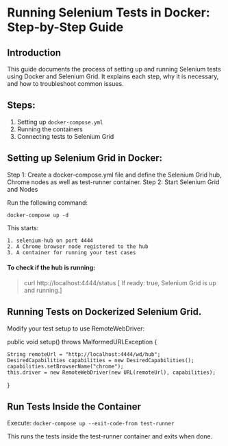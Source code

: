 
# Running Selenium Tests in Docker: Step-by-Step Guide

## Introduction

This guide documents the process of setting up and running Selenium tests using Docker and Selenium Grid. It explains each step, why it is necessary, and how to troubleshoot common issues.

## Steps:

1. Setting up `docker-compose.yml` 
2. Running the containers
3. Connecting tests to Selenium Grid

## Setting up Selenium Grid in Docker:

Step 1: Create a docker-compose.yml file and define the Selenium Grid hub, Chrome nodes as well as test-runner container. 
Step 2: Start Selenium Grid and Nodes

Run the following command:

`docker-compose up -d`

This starts:

    1. selenium-hub on port 4444
    2. A Chrome browser node registered to the hub
    3. A container for running your test cases

#### To check if the hub is running:

> curl http://localhost:4444/status  [ If ready: true, Selenium Grid is up and running.]

## Running Tests on Dockerized Selenium Grid.

Modify your test setup to use RemoteWebDriver:

public void setup() throws MalformedURLException {

    String remoteUrl = "http://localhost:4444/wd/hub";
    DesiredCapabilities capabilities = new DesiredCapabilities();
    capabilities.setBrowserName("chrome");
    this.driver = new RemoteWebDriver(new URL(remoteUrl), capabilities);

}

## Run Tests Inside the Container

Execute: `docker-compose up --exit-code-from test-runner`

This runs the tests inside the test-runner container and exits when done.









